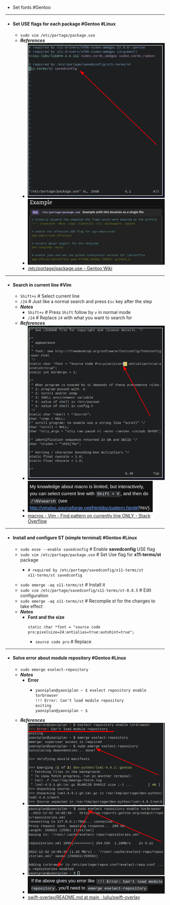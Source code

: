 - Set fonts #Gentoo
- ---
- #### Set USE flags for each package #Gentoo #Linux
	- `sudo vim /etc/portage/package.use`
	- ***References***
		- ![image.png](../assets/image_1669984104340_0.png)
		- ![image.png](../assets/image_1669984190783_0.png)
		- [/etc/portage/package.use - Gentoo Wiki](https://wiki.gentoo.org/wiki//etc/portage/package.use)
- ---
- #### Search in current line #Vim
	- `Shift+v` # Select current line
	- `/24` # Just like a normal search and press `Esc` key after the step
	- ***Notes***
		- `Shift+v` # Press `Shift` follow by `v` in normal mode
		- `/24` # Replace `24` with what you want to search for
	- ***References***
		- ![image.png](../assets/image_1669983322810_0.png)
		- ![image.png](../assets/image_1669983403774_0.png)
		- [macros - Vim - Find pattern on currently line ONLY - Stack Overflow](https://stackoverflow.com/questions/16572611/vim-find-pattern-on-currently-line-only)
- ---
- #### Install and configure ST (simple terminal) #Gentoo #Linux
	- `sudo euse --enable savedconfig` # Enable **savedconfig** USE flag
	- `sudo vim /etc/portage/package.use` # Set Use flag for **x11-terms/st** package
		- ```
		  # required by /etc/portage/savedconfig/x11-terms/st
		  x11-terms/st savedconfig
		  ```
	- `sudo emerge -aq x11-terms/st` # Install it
	- `sudo vim /etc/portage/savedconfig/x11-terms/st-0.8.5` # Edit configuration
	- `sudo emerge -aq x11-terms/st` # Recompile st for the changes to take effect
	- ***Notes***
		- **Font and the size**
		  ```
		  static char *font = "source code pro:pixelsize=24:antialias=true:autohint=true";
		  ```
			- `source code pro` # Replace
- ---
- #### Solve error about module repository #Gentoo #Linux
	- `sudo emerge eselect-repository`
	- ***Notes***
		- **Error**
			- ```
			  yaoniplan@yaoniplan ~ $ eselect repository enable torbrowser
			  !!! Error: Can't load module repository
			  exiting
			  yaoniplan@yaoniplan ~ $
			  ```
	- ***References***
		- ![image.png](../assets/image_1669969037006_0.png)
		- ![image.png](../assets/image_1669968750028_0.png)
		- ![image.png](../assets/image_1669969330050_0.png)
		- [swift-overlay/README.md at main · luliu/swift-overlay](https://github.com/luliu/swift-overlay/blob/main/README.md)